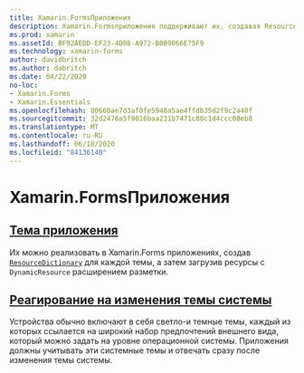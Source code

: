 ```yaml
---
title: Xamarin.FormsПриложения
description: Xamarin.Formsприложения поддерживают их, создавая ResourceDictionary для каждой темы, а затем загружая ресурсы с помощью расширения разметки DynamicResource.
ms.prod: xamarin
ms.assetId: BF92AEDD-EF23-4D08-A972-B089066E75F9
ms.technology: xamarin-forms
author: davidbritch
ms.author: dabritch
ms.date: 04/22/2020
no-loc:
- Xamarin.Forms
- Xamarin.Essentials
ms.openlocfilehash: 80660ae7d3af0fe5948a5ae4ffdb35d2f9c2a40f
ms.sourcegitcommit: 32d2476a5f9016baa231b7471c88c1d4ccc08eb8
ms.translationtype: MT
ms.contentlocale: ru-RU
ms.lasthandoff: 06/18/2020
ms.locfileid: "84136140"
---
```

# <a name="theming-a-xamarinforms-application"></a>Xamarin.FormsПриложения

## <a name="theme-an-application"></a>[Тема приложения](theming.md)

Их можно реализовать в Xamarin.Forms приложениях, создав [`ResourceDictionary`](xref:Xamarin.Forms.ResourceDictionary) для каждой темы, а затем загрузив ресурсы с `DynamicResource` расширением разметки.

## <a name="respond-to-system-theme-changes"></a>[Реагирование на изменения темы системы](system-theme-changes.md)

Устройства обычно включают в себя светло-и темные темы, каждый из которых ссылается на широкий набор предпочтений внешнего вида, который можно задать на уровне операционной системы. Приложения должны учитывать эти системные темы и отвечать сразу после изменения темы системы.
